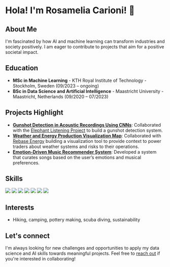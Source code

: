 # Hola! I'm Rosamelia Carioni! 👋

## About Me

I'm fascinated by how AI and machine learning can transform industries and society positively. I am eager to contribute to projects that aim for a positive societal impact.

## Education

- **MSc in Machine Learning** - KTH Royal Institute of Technology - Stockholm, Sweden (09/2023 – ongoing)
- **BSc in Data Science and Artificial Intelligence** - Maastricht University - Maastricht, Netherlands (09/2020 – 07/2023)

## Projects Highlight

- **[Gunshot Detection in Acoustic Recordings Using CNNs](https://github.com/RosameliaCarioni/bachelor_thesis_gunshot_detection)**: Collaborated with the [Elephant Listening Project](https://www.elephantlisteningproject.org/) to build a gunshot detection system.
- **[Weather and Energy Production Visualization Map](https://github.com/RosameliaCarioni/energyProductionAndWeatherVisualization)**: Collaborated with [Rebase Energy](https://www.rebase.energy/) building a visualization tool to provide context to power traders about weather systems and risks to their operations. 
-  **[Emotion-Driven Music Recommender System](https://github.com/RosameliaCarioni/emotion_song_recommender)**: Developed a system that curates songs based on the user’s emotions and musical preferences.

## Skills
![](https://img.shields.io/badge/Python-grey?style=for-the-badge&logo=python&logoColor=white)
![](https://img.shields.io/badge/SQL-grey?style=for-the-badge&logo=sql&logoColor=white)
![](https://img.shields.io/badge/Java-grey?style=for-the-badge&logo=java&logoColor=white)
![](https://img.shields.io/badge/PyTorch-grey?style=for-the-badge&logo=pytorch&logoColor=white)
![](https://img.shields.io/badge/Tensorflow-grey?style=for-the-badge&logo=tensorflow&logoColor=white)
![](https://img.shields.io/badge/Numpy-grey?style=for-the-badge&logo=numpy&logoColor=white)
![](https://img.shields.io/badge/Keras-grey?style=for-the-badge&logo=keras&logoColor=white)

## Interests
- Hiking, camping, pottery making, scuba diving, sustainability

## Let's connect
I'm always looking for new challenges and opportunities to apply my data science and AI skills towards meaningful projects. Feel free to [reach out](https://www.linkedin.com/in/rosamelia-carioni/) if you're interested in collaborating!
